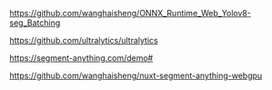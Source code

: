 

https://github.com/wanghaisheng/ONNX_Runtime_Web_Yolov8-seg_Batching


https://github.com/ultralytics/ultralytics

https://segment-anything.com/demo#


https://github.com/wanghaisheng/nuxt-segment-anything-webgpu

